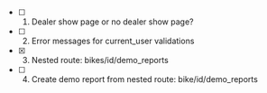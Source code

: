 - [ ] 1. Dealer show page or no dealer show page? 
- [ ] 2. Error messages for current_user validations
- [X] 3. Nested route: bikes/id/demo_reports
- [ ] 4. Create demo report from nested route: bike/id/demo_reports
